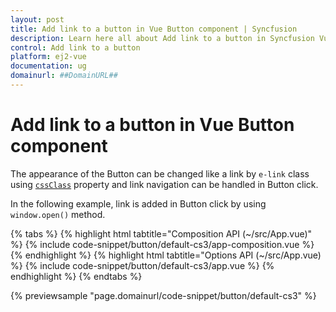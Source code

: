 ```yaml
---
layout: post
title: Add link to a button in Vue Button component | Syncfusion
description: Learn here all about Add link to a button in Syncfusion Vue Button component of Syncfusion Essential JS 2 and more.
control: Add link to a button 
platform: ej2-vue
documentation: ug
domainurl: ##DomainURL##
---
```


# Add link to a button in Vue Button component

The appearance of the Button can be changed like a link by `e-link` class using [`cssClass`](https://ej2.syncfusion.com/vue/documentation/api/button/#cssclass) property and link navigation can be handled in Button click.

In the following example, link is added in Button click by using `window.open()` method.

{% tabs %}
{% highlight html tabtitle="Composition API (~/src/App.vue)" %}
{% include code-snippet/button/default-cs3/app-composition.vue %}
{% endhighlight %}
{% highlight html tabtitle="Options API (~/src/App.vue) %}
{% include code-snippet/button/default-cs3/app.vue %}
{% endhighlight %}
{% endtabs %}
        
{% previewsample "page.domainurl/code-snippet/button/default-cs3" %}